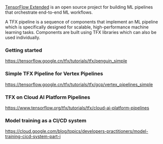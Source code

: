 [TensorFlow Extended](https://www.tensorflow.org/tfx) is an open source project for building ML pipelines that orchestrate end-to-end ML workflows.

A TFX pipeline is a sequence of components that implement an ML pipeline which is specifically designed for scalable, high-performance machine learning tasks. Components are built using TFX libraries which can also be used individually.


### Getting started

https://tensorflow.google.cn/tfx/tutorials/tfx/penguin_simple


### Simple TFX Pipeline for Vertex Pipelines

https://tensorflow.google.cn/tfx/tutorials/tfx/gcp/vertex_pipelines_simple


### TFX on Cloud AI Platform Pipelines

https://www.tensorflow.org/tfx/tutorials/tfx/cloud-ai-platform-pipelines


### Model training as a CI/CD system


https://cloud.google.com/blog/topics/developers-practitioners/model-training-cicd-system-part-i